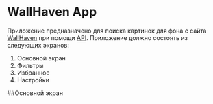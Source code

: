 # WallHaven App
Приложение предназначено для поиска картинок для фона с сайта [WallHaven](https://wallhaven.cc) при помощи [API](https://wallhaven.cc/help/api). Приложение должно состоять из следующих экранов:
1. Основной экран
2. Фильтры
3. Избранное
4. Настройки

##Основной экран


